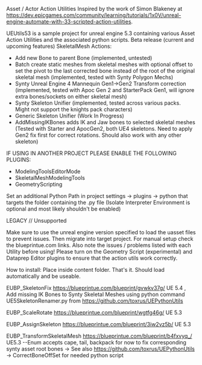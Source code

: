 Asset / Actor Action Utilities
Inspired by the work of Simon Blakeney at https://dev.epicgames.com/community/learning/tutorials/1x0V/unreal-engine-automate-with-33-scripted-action-utilities.

UEUtils53 is a sample project for unreal engine 5.3 containing various Asset Action Utilities and the associated python scripts.
Beta release (current and upcoming features)
SkeletalMesh Actions:
  - Add new Bone to parent Bone (implemented, untested)
  - Batch create static meshes from skeletal meshes with optional offset to set the pivot to the last corrected bone instead of the root of the original skeletal mesh (implemented, tested with Synty Polygon Mechs)
  - Synty Unreal Engine 4 Mannequin Gen1->Gen2 Transform correction (implemented, tested with Apoc Gen 2 and StarterPack Gen1, will ignore extra bones/sockets on either skeletal mesh)
  - Synty Skeleton Unifier (implemented, tested across various packs. Might not support the knights pack characters)
  - Generic Skeleton Unifier (Work In Progress)
  - AddMissingIKBones adds IK and Jaw bones to selected skeletal meshes (Tested with Starter and ApocGen2, both UE4 skeletons. Need to apply Gen2 fix first for correct rotations. Should also work with any other skeleton) 

IF USING IN ANOTHER PROJECT PLEASE ENABLE THE FOLLOWING PLUGINS:
  - ModelingToolsEditorMode
  - SkeletalMeshModelingTools
  - GeometryScripting

Set an additional Python Path in project settings -> plugins -> python that targets the folder containing the .py file (Isolate Interpreter Environment is optional and most likely shouldn't be enabled)












LEGACY // Unsupported

Make sure to use the unreal engine version specified to load the uasset files to prevent issues. Then migrate into target project. For manual setup check the blueprintue.com links.
Also note the issues / problems listed with each Utility before using!
Please turn on the Geometry Script (experimental) and Dataprep Editor plugins to ensure that the action utils work correctly.

How to install:
Place inside content folder. That's it. Should load automatically and be useable.


EUBP_SkeletonFix  https://blueprintue.com/blueprint/gvwkv37g/ UE 5.4 , Add missing IK Bones to Synty Skeletal Meshes using python command UE5SkeletonRenamer.py from https://github.com/toxrus/UEPythonUtils

EUBP_ScaleRotate   https://blueprintue.com/blueprint/wgtfg46g/ UE 5.3

EUBP_AssignSkeleton  https://blueprintue.com/blueprint/3iw2vz5b/ UE 5.3

EUBP_TransformSkeletalMesh https://blueprintue.com/blueprint/b4fxvyq_/ UE5.3 --Enum accepts cape, tail, backpack for now to fix corresponding synty asset root bones -> See also https://github.com/toxrus/UEPythonUtils -> CorrectBoneOffSet for needed python script
